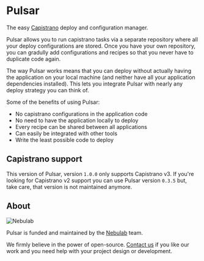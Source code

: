 # Pulsar

The easy [Capistrano](https://rubygems.org/gems/capistrano) deploy and configuration manager.

Pulsar allows you to run capistrano tasks via a separate repository where all your deploy configurations are stored.
Once you have your own repository, you can gradully add configurations and recipes so that you never have to duplicate code again.

The way Pulsar works means that you can deploy without actually having the application on your local machine (and neither
have all your application dependencies installed). This lets you integrate Pulsar with nearly any deploy strategy you can think of.

Some of the benefits of using Pulsar:
* No capistrano configurations in the application code
* No need to have the application locally to deploy
* Every recipe can be shared between all applications
* Can easily be integrated with other tools
* Write the least possible code to deploy

## Capistrano support

This version of Pulsar, version `1.0.0` only supports Capistrano v3. If you're looking for Capistrano v2 support you can
use Pulsar version `0.3.5` but, take care, that version is not maintained anymore.

## About

![Nebulab](http://nebulab.it/assets/images/public/logo.svg)

Pulsar is funded and maintained by the [Nebulab](http://nebulab.it/) team.

We firmly believe in the power of open-source. [Contact us](http://nebulab.it/contact-us/) if you like our work and you need help with your project design or development.

[license]: MIT-LICENSE
